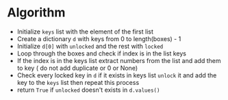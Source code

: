 # Algorithm
- Initialize `keys` list with the element of the first list
- Create a dictionary `d` with keys from 0 to length(boxes) - 1
- Initialize `d[0]` with `unlocked` and the rest with `locked`
- Loop through the boxes and check if index is in the list keys
- If the index is in the keys list extract numbers from the list and add them to key ( do not add duplicate or 0 or None)
- Check every locked key in `d` if it exists in keys list `unlock` it and add the key to the `keys` list then repeat this process
- return `True` if `unlocked` doesn't exists in `d.values()`